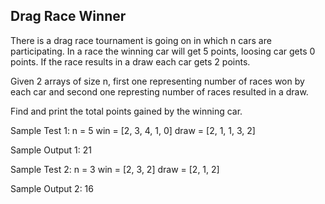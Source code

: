 ## Drag Race Winner

There is a drag race tournament is going on in which n cars are participating. In a race the winning car will get 5 points, loosing car gets 0 points. If the race results in a draw each car gets 2 points.

Given 2 arrays of size n, first one representing number of races won by each car and second one represting number of races resulted in a draw.

Find and print the total points gained by the winning car.

Sample Test 1:
n = 5
win = [2, 3, 4, 1, 0]
draw = [2, 1, 1, 3, 2]

Sample Output 1:
21

Sample Test 2:
n = 3
win = [2, 3, 2]
draw = [2, 1, 2]

Sample Output 2:
16